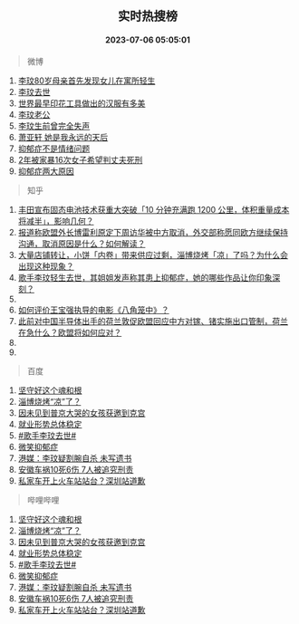 <div align="center"><h2>实时热搜榜</h2><h4>2023-07-06 05:05:01</h4></div>

> 微博  

1. [李玟80岁母亲首先发现女儿在寓所轻生](https://s.weibo.com/weibo?q=%23%E6%9D%8E%E7%8E%9F80%E5%B2%81%E6%AF%8D%E4%BA%B2%E9%A6%96%E5%85%88%E5%8F%91%E7%8E%B0%E5%A5%B3%E5%84%BF%E5%9C%A8%E5%AF%93%E6%89%80%E8%BD%BB%E7%94%9F%23&t=31&band_rank=1&Refer=top)<br />
2. [李玟去世](https://s.weibo.com/weibo?q=%E6%9D%8E%E7%8E%9F%E5%8E%BB%E4%B8%96&t=31&band_rank=2&Refer=top)<br />
3. [世界最早印花工具做出的汉服有多美](https://s.weibo.com/weibo?q=%23%E4%B8%96%E7%95%8C%E6%9C%80%E6%97%A9%E5%8D%B0%E8%8A%B1%E5%B7%A5%E5%85%B7%E5%81%9A%E5%87%BA%E7%9A%84%E6%B1%89%E6%9C%8D%E6%9C%89%E5%A4%9A%E7%BE%8E%23&t=31&band_rank=3&Refer=top)<br />
4. [李玟老公](https://s.weibo.com/weibo?q=%E6%9D%8E%E7%8E%9F%E8%80%81%E5%85%AC&t=31&band_rank=4&Refer=top)<br />
5. [李玟生前曾完全失声](https://s.weibo.com/weibo?q=%23%E6%9D%8E%E7%8E%9F%E7%94%9F%E5%89%8D%E6%9B%BE%E5%AE%8C%E5%85%A8%E5%A4%B1%E5%A3%B0%23&t=31&band_rank=5&Refer=top)<br />
6. [萧亚轩 她是我永远的天后](https://s.weibo.com/weibo?q=%E8%90%A7%E4%BA%9A%E8%BD%A9%20%E5%A5%B9%E6%98%AF%E6%88%91%E6%B0%B8%E8%BF%9C%E7%9A%84%E5%A4%A9%E5%90%8E&t=31&band_rank=6&Refer=top)<br />
7. [抑郁症不是情绪问题](https://s.weibo.com/weibo?q=%23%E6%8A%91%E9%83%81%E7%97%87%E4%B8%8D%E6%98%AF%E6%83%85%E7%BB%AA%E9%97%AE%E9%A2%98%23&t=31&band_rank=7&Refer=top)<br />
8. [2年被家暴16次女子希望判丈夫死刑](https://s.weibo.com/weibo?q=%232%E5%B9%B4%E8%A2%AB%E5%AE%B6%E6%9A%B416%E6%AC%A1%E5%A5%B3%E5%AD%90%E5%B8%8C%E6%9C%9B%E5%88%A4%E4%B8%88%E5%A4%AB%E6%AD%BB%E5%88%91%23&t=31&band_rank=8&Refer=top)<br />
9. [抑郁症两大原因](https://s.weibo.com/weibo?q=%23%E6%8A%91%E9%83%81%E7%97%87%E4%B8%A4%E5%A4%A7%E5%8E%9F%E5%9B%A0%23&t=31&band_rank=9&Refer=top)<br />

> 知乎  

1. [丰田宣布固态电池技术获重大突破「10 分钟充满跑 1200 公里，体积重量成本将减半」，影响几何？](https://www.zhihu.com/question/610463631)<br />
2. [报道称欧盟外长博雷利原定下周访华被中方取消，外交部称愿同欧方继续保持沟通，取消原因是什么？如何解读？](https://www.zhihu.com/question/610463055)<br />
3. [大量店铺转让，小饼「内卷」带来供应过剩，淄博烧烤「凉」了吗？为什么会出现这种现象？](https://www.zhihu.com/question/610461393)<br />
4. [歌手李玟轻生去世，其姐姐发声称其患上抑郁症，她的哪些作品让你印象深刻？](https://www.zhihu.com/question/610553174)<br />
5. []()<br />
6. [如何评价王宝强执导的电影《八角笼中》？](https://www.zhihu.com/question/603748979)<br />
7. [此前对中国半导体出手的荷兰敦促欧盟回应中方对镓、锗实施出口管制，荷兰在急什么？欧盟将如何应对？](https://www.zhihu.com/question/610538153)<br />
8. []()<br />
9. []()<br />

> 百度  

1. [坚守好这个魂和根](https://www.baidu.com/s?wd=%E5%9D%9A%E5%AE%88%E5%A5%BD%E8%BF%99%E4%B8%AA%E9%AD%82%E5%92%8C%E6%A0%B9&sa=fyb_news&rsv_dl=fyb_news)<br />
2. [淄博烧烤“凉”了？](https://www.baidu.com/s?wd=%E6%B7%84%E5%8D%9A%E7%83%A7%E7%83%A4%E2%80%9C%E5%87%89%E2%80%9D%E4%BA%86%EF%BC%9F&sa=fyb_news&rsv_dl=fyb_news)<br />
3. [因未见到普京大哭的女孩获邀到克宫](https://www.baidu.com/s?wd=%E5%9B%A0%E6%9C%AA%E8%A7%81%E5%88%B0%E6%99%AE%E4%BA%AC%E5%A4%A7%E5%93%AD%E7%9A%84%E5%A5%B3%E5%AD%A9%E8%8E%B7%E9%82%80%E5%88%B0%E5%85%8B%E5%AE%AB&sa=fyb_news&rsv_dl=fyb_news)<br />
4. [就业形势总体稳定](https://www.baidu.com/s?wd=%E5%B0%B1%E4%B8%9A%E5%BD%A2%E5%8A%BF%E6%80%BB%E4%BD%93%E7%A8%B3%E5%AE%9A&sa=fyb_news&rsv_dl=fyb_news)<br />
5. [#歌手李玟去世#](https://www.baidu.com/s?wd=%23%E6%AD%8C%E6%89%8B%E6%9D%8E%E7%8E%9F%E5%8E%BB%E4%B8%96%23&sa=fyb_news&rsv_dl=fyb_news)<br />
6. [微笑抑郁症](https://www.baidu.com/s?wd=%E5%BE%AE%E7%AC%91%E6%8A%91%E9%83%81%E7%97%87&sa=fyb_news&rsv_dl=fyb_news)<br />
7. [港媒：李玟疑割腕自杀 未写遗书](https://www.baidu.com/s?wd=%E6%B8%AF%E5%AA%92%EF%BC%9A%E6%9D%8E%E7%8E%9F%E7%96%91%E5%89%B2%E8%85%95%E8%87%AA%E6%9D%80+%E6%9C%AA%E5%86%99%E9%81%97%E4%B9%A6&sa=fyb_news&rsv_dl=fyb_news)<br />
8. [安徽车祸10死6伤 7人被追究刑责](https://www.baidu.com/s?wd=%E5%AE%89%E5%BE%BD%E8%BD%A6%E7%A5%B810%E6%AD%BB6%E4%BC%A4+7%E4%BA%BA%E8%A2%AB%E8%BF%BD%E7%A9%B6%E5%88%91%E8%B4%A3&sa=fyb_news&rsv_dl=fyb_news)<br />
9. [私家车开上火车站站台？深圳站道歉](https://www.baidu.com/s?wd=%E7%A7%81%E5%AE%B6%E8%BD%A6%E5%BC%80%E4%B8%8A%E7%81%AB%E8%BD%A6%E7%AB%99%E7%AB%99%E5%8F%B0%EF%BC%9F%E6%B7%B1%E5%9C%B3%E7%AB%99%E9%81%93%E6%AD%89&sa=fyb_news&rsv_dl=fyb_news)<br />

> 哔哩哔哩  

1. [坚守好这个魂和根](https://www.baidu.com/s?wd=%E5%9D%9A%E5%AE%88%E5%A5%BD%E8%BF%99%E4%B8%AA%E9%AD%82%E5%92%8C%E6%A0%B9&sa=fyb_news&rsv_dl=fyb_news)<br />
2. [淄博烧烤“凉”了？](https://www.baidu.com/s?wd=%E6%B7%84%E5%8D%9A%E7%83%A7%E7%83%A4%E2%80%9C%E5%87%89%E2%80%9D%E4%BA%86%EF%BC%9F&sa=fyb_news&rsv_dl=fyb_news)<br />
3. [因未见到普京大哭的女孩获邀到克宫](https://www.baidu.com/s?wd=%E5%9B%A0%E6%9C%AA%E8%A7%81%E5%88%B0%E6%99%AE%E4%BA%AC%E5%A4%A7%E5%93%AD%E7%9A%84%E5%A5%B3%E5%AD%A9%E8%8E%B7%E9%82%80%E5%88%B0%E5%85%8B%E5%AE%AB&sa=fyb_news&rsv_dl=fyb_news)<br />
4. [就业形势总体稳定](https://www.baidu.com/s?wd=%E5%B0%B1%E4%B8%9A%E5%BD%A2%E5%8A%BF%E6%80%BB%E4%BD%93%E7%A8%B3%E5%AE%9A&sa=fyb_news&rsv_dl=fyb_news)<br />
5. [#歌手李玟去世#](https://www.baidu.com/s?wd=%23%E6%AD%8C%E6%89%8B%E6%9D%8E%E7%8E%9F%E5%8E%BB%E4%B8%96%23&sa=fyb_news&rsv_dl=fyb_news)<br />
6. [微笑抑郁症](https://www.baidu.com/s?wd=%E5%BE%AE%E7%AC%91%E6%8A%91%E9%83%81%E7%97%87&sa=fyb_news&rsv_dl=fyb_news)<br />
7. [港媒：李玟疑割腕自杀 未写遗书](https://www.baidu.com/s?wd=%E6%B8%AF%E5%AA%92%EF%BC%9A%E6%9D%8E%E7%8E%9F%E7%96%91%E5%89%B2%E8%85%95%E8%87%AA%E6%9D%80+%E6%9C%AA%E5%86%99%E9%81%97%E4%B9%A6&sa=fyb_news&rsv_dl=fyb_news)<br />
8. [安徽车祸10死6伤 7人被追究刑责](https://www.baidu.com/s?wd=%E5%AE%89%E5%BE%BD%E8%BD%A6%E7%A5%B810%E6%AD%BB6%E4%BC%A4+7%E4%BA%BA%E8%A2%AB%E8%BF%BD%E7%A9%B6%E5%88%91%E8%B4%A3&sa=fyb_news&rsv_dl=fyb_news)<br />
9. [私家车开上火车站站台？深圳站道歉](https://www.baidu.com/s?wd=%E7%A7%81%E5%AE%B6%E8%BD%A6%E5%BC%80%E4%B8%8A%E7%81%AB%E8%BD%A6%E7%AB%99%E7%AB%99%E5%8F%B0%EF%BC%9F%E6%B7%B1%E5%9C%B3%E7%AB%99%E9%81%93%E6%AD%89&sa=fyb_news&rsv_dl=fyb_news)<br />
